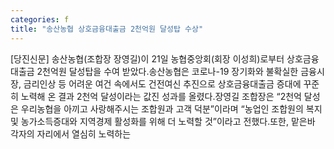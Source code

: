 ```yaml
---
categories: f
title: "송산농협 상호금융대출금 2천억원 달성탑 수상"
---
```

[당진신문] 송산농협(조합장 장영길)이 21일 농협중앙회(회장 이성희)로부터 상호금융대출금 2천억원 달성탑을 수여 받았다.송산농협은 코로나-19 장기화와 불확실한 금융시장, 금리인상 등 어려운 여건 속에서도 건전여신 추진으로 상호금융대출금 증대에 꾸준히 노력해 온 결과 2천억 달성이라는 값진 성과를 올렸다.장영길 조합장은 “2천억 달성은 우리농협을 아끼고 사랑해주시는 조합원과 고객 덕분”이라며 “농업인 조합원의 복지 및 농가소득증대와 지역경제 활성화를 위해 더 노력할 것”이라고 전했다.또한, 맡은바 각자의 자리에서 열심히 노력하는